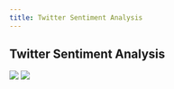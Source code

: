 ```yaml
---
title: Twitter Sentiment Analysis
---
```


## Twitter Sentiment Analysis

<img src="{{'/assets/images/twitter_sent1.png' | relative_url}}" />
<img src="{{'/assets/images/twitter_sent2.png' | relative_url}}" />
